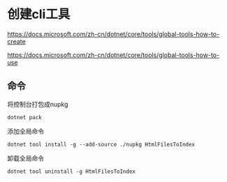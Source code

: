 # 创建cli工具

https://docs.microsoft.com/zh-cn/dotnet/core/tools/global-tools-how-to-create

https://docs.microsoft.com/zh-cn/dotnet/core/tools/global-tools-how-to-use

## 命令

将控制台打包成nupkg
```shell
dotnet pack
```

添加全局命令
```shell
dotnet tool install -g --add-source ./nupkg HtmlFilesToIndex
```

卸载全局命令
```shell
dotnet tool uninstall -g HtmlFilesToIndex
```